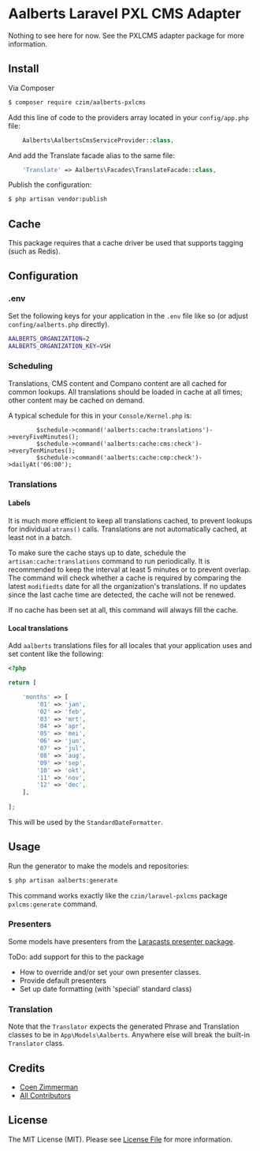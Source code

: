 # Aalberts Laravel PXL CMS Adapter

Nothing to see here for now. See the PXLCMS adapter package for more information.


## Install

Via Composer

``` bash
$ composer require czim/aalberts-pxlcms
```

Add this line of code to the providers array located in your `config/app.php` file:

``` php
    Aalberts\AalbertsCmsServiceProvider::class,
```

And add the Translate facade alias to the same file:

``` php
    'Translate' => Aalberts\Facades\TranslateFacade::class,
```

Publish the configuration:

``` bash
$ php artisan vendor:publish
```

## Cache

This package requires that a cache driver be used that supports tagging (such as Redis).


## Configuration

### .env

Set the following keys for your application in the `.env` file like so (or adjust `confing/aalberts.php` directly).

``` bash
AALBERTS_ORGANIZATION=2
AALBERTS_ORGANIZATION_KEY=VSH
```

### Scheduling

Translations, CMS content and Compano content are all cached for common lookups.
All translations should be loaded in cache at all times; other content may be cached on demand.

A typical schedule for this in your `Console/Kernel.php` is:

```
        $schedule->command('aalberts:cache:translations')->everyFiveMinutes();
        $schedule->command('aalberts:cache:cms:check')->everyTenMinutes();
        $schedule->command('aalberts:cache:cmp:check')->dailyAt('06:00');
```


### Translations

#### Labels

It is much more efficient to keep all translations cached, to prevent lookups for individual `atrans()` calls.
Translations are not automatically cached, at least not in a batch. 

To make sure the cache stays up to date, schedule the `artisan:cache:translations` command to run periodically.
It is recommended to keep the interval at least 5 minutes or to prevent overlap. 
The command will check whether a cache is required by comparing the latest `modifiedts` date for all the organization's translations.
If no updates since the last cache time are detected, the cache will not be renewed. 

If no cache has been set at all, this command will always fill the cache.

#### Local translations

Add `aalberts` translations files for all locales that your application uses and set content like the following:

``` php
<?php

return [

    'months' => [
        '01' => 'jan',
        '02' => 'feb',
        '03' => 'mrt',
        '04' => 'apr',
        '05' => 'mei',
        '06' => 'jun',
        '07' => 'jul',
        '08' => 'aug',
        '09' => 'sep',
        '10' => 'okt',
        '11' => 'nov',
        '12' => 'dec',
    ],
    
];
```

This will be used by the `StandardDateFormatter`.


## Usage

Run the generator to make the models and repositories:

``` bash
$ php artisan aalberts:generate
```

This command works exactly like the `czim/laravel-pxlcms` package `pxlcms:generate` command.


### Presenters

Some models have presenters from the [Laracasts presenter package](https://github.com/laracasts/Presenter).

ToDo: add support for this to the package
- How to override and/or set your own presenter classes.
- Provide default presenters
- Set up date formatting (with 'special' standard class)

### Translation

Note that the `Translator` expects the generated Phrase and Translation classes to be in `App\Models\Aalberts`.
Anywhere else will break the built-in `Translator` class.


## Credits

- [Coen Zimmerman][link-author]
- [All Contributors][link-contributors]

## License

The MIT License (MIT). Please see [License File](LICENSE.md) for more information.

[ico-version]: https://img.shields.io/packagist/v/czim/laravel-pxlcms.svg?style=flat-square
[ico-license]: https://img.shields.io/badge/license-MIT-brightgreen.svg?style=flat-square
[ico-downloads]: https://img.shields.io/packagist/dt/czim/laravel-pxlcms.svg?style=flat-square

[link-packagist]: https://packagist.org/packages/czim/aalberts-pxlcms
[link-downloads]: https://packagist.org/packages/czim/aalberts-pxlcms
[link-author]: https://github.com/czim
[link-contributors]: ../../contributors
